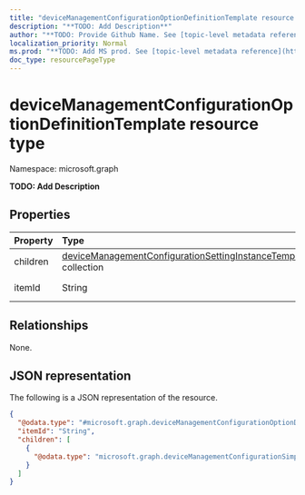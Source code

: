 ```yaml
---
title: "deviceManagementConfigurationOptionDefinitionTemplate resource type"
description: "**TODO: Add Description**"
author: "**TODO: Provide Github Name. See [topic-level metadata reference](https://msgo.azurewebsites.net/add/document/guidelines/metadata.html#topic-level-metadata)**"
localization_priority: Normal
ms.prod: "**TODO: Add MS prod. See [topic-level metadata reference](https://msgo.azurewebsites.net/add/document/guidelines/metadata.html#topic-level-metadata)**"
doc_type: resourcePageType
---
```


# deviceManagementConfigurationOptionDefinitionTemplate resource type

Namespace: microsoft.graph

**TODO: Add Description**

## Properties
|Property|Type|Description|
|:---|:---|:---|
|children|[deviceManagementConfigurationSettingInstanceTemplate](../resources/intune-devicemanagementconfigurationsettinginstancetemplate.md) collection|**TODO: Add Description**|
|itemId|String|**TODO: Add Description**|

## Relationships
None.

## JSON representation
The following is a JSON representation of the resource.
<!-- {
  "blockType": "resource",
  "@odata.type": "microsoft.graph.deviceManagementConfigurationOptionDefinitionTemplate"
}
-->
``` json
{
  "@odata.type": "#microsoft.graph.deviceManagementConfigurationOptionDefinitionTemplate",
  "itemId": "String",
  "children": [
    {
      "@odata.type": "microsoft.graph.deviceManagementConfigurationSimpleSettingInstanceTemplate"
    }
  ]
}
```

